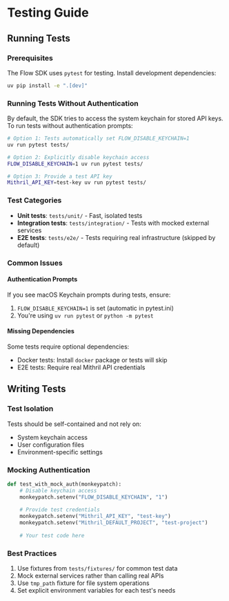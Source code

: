 # Testing Guide

## Running Tests

### Prerequisites

The Flow SDK uses `pytest` for testing. Install development dependencies:

```bash
uv pip install -e ".[dev]"
```

### Running Tests Without Authentication

By default, the SDK tries to access the system keychain for stored API keys. 
To run tests without authentication prompts:

```bash
# Option 1: Tests automatically set FLOW_DISABLE_KEYCHAIN=1
uv run pytest tests/

# Option 2: Explicitly disable keychain access
FLOW_DISABLE_KEYCHAIN=1 uv run pytest tests/

# Option 3: Provide a test API key
Mithril_API_KEY=test-key uv run pytest tests/
```

### Test Categories

- **Unit tests**: `tests/unit/` - Fast, isolated tests
- **Integration tests**: `tests/integration/` - Tests with mocked external services
- **E2E tests**: `tests/e2e/` - Tests requiring real infrastructure (skipped by default)

### Common Issues

#### Authentication Prompts

If you see macOS Keychain prompts during tests, ensure:
1. `FLOW_DISABLE_KEYCHAIN=1` is set (automatic in pytest.ini)
2. You're using `uv run pytest` or `python -m pytest`

#### Missing Dependencies

Some tests require optional dependencies:
- Docker tests: Install `docker` package or tests will skip
- E2E tests: Require real Mithril API credentials

## Writing Tests

### Test Isolation

Tests should be self-contained and not rely on:
- System keychain access
- User configuration files
- Environment-specific settings

### Mocking Authentication

```python
def test_with_mock_auth(monkeypatch):
    # Disable keychain access
    monkeypatch.setenv("FLOW_DISABLE_KEYCHAIN", "1")
    
    # Provide test credentials
    monkeypatch.setenv("Mithril_API_KEY", "test-key")
    monkeypatch.setenv("Mithril_DEFAULT_PROJECT", "test-project")
    
    # Your test code here
```

### Best Practices

1. Use fixtures from `tests/fixtures/` for common test data
2. Mock external services rather than calling real APIs
3. Use `tmp_path` fixture for file system operations
4. Set explicit environment variables for each test's needs